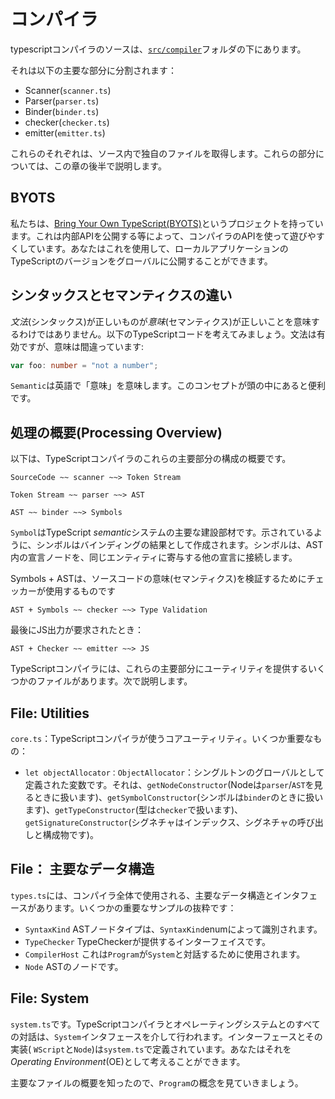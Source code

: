 # コンパイラ
typescriptコンパイラのソースは、[`src/compiler`](https://github.com/Microsoft/TypeScript/tree/master/src/compiler)フォルダの下にあります。

それは以下の主要な部分に分割されます：
* Scanner(`scanner.ts`)
* Parser(`parser.ts`)
* Binder(`binder.ts`)
* checker(`checker.ts`)
* emitter(`emitter.ts`)

これらのそれぞれは、ソース内で独自のファイルを取得します。これらの部分については、この章の後半で説明します。

## BYOTS
私たちは、[Bring Your Own TypeScript(BYOTS)](https://github.com/basarat/byots)というプロジェクトを持っています。これは内部APIを公開する等によって、コンパイラのAPIを使って遊びやすくしています。あなたはこれを使用して、ローカルアプリケーションのTypeScriptのバージョンをグローバルに公開することができます。

## シンタックスとセマンティクスの違い
*文法*(シンタックス)が正しいものが*意味*(セマンティクス)が正しいことを意味するわけではありません。以下のTypeScriptコードを考えてみましょう。文法は有効ですが、意味は間違っています:

```ts
var foo: number = "not a number";
```

`Semantic`は英語で「意味」を意味します。このコンセプトが頭の中にあると便利です。

## 処理の概要(Processing Overview)
以下は、TypeScriptコンパイラのこれらの主要部分の構成の概要です。

```code
SourceCode ~~ scanner ~~> Token Stream
```

```code
Token Stream ~~ parser ~~> AST
```

```code
AST ~~ binder ~~> Symbols
```
`Symbol`はTypeScript *semantic*システムの主要な建設部材です。示されているように、シンボルはバインディングの結果として作成されます。シンボルは、AST内の宣言ノードを、同じエンティティに寄与する他の宣言に接続します。

Symbols + ASTは、ソースコードの意味(セマンティクス)を検証するためにチェッカーが使用するものです
```code
AST + Symbols ~~ checker ~~> Type Validation
```

最後にJS出力が要求されたとき：
```code
AST + Checker ~~ emitter ~~> JS
```
TypeScriptコンパイラには、これらの主要部分にユーティリティを提供するいくつかのファイルがあります。次で説明します。

## File: Utilities
`core.ts`：TypeScriptコンパイラが使うコアユーティリティ。いくつか重要なもの：

* `let objectAllocator：ObjectAllocator`：シングルトンのグローバルとして定義された変数です。それは、`getNodeConstructor`(Nodeは`parser`/`AST`を見るときに扱います)、`getSymbolConstructor`(シンボルは`binder`のときに扱います)、`getTypeConstructor`(型は`checker`で扱います)、 `getSignatureConstructor`(シグネチャはインデックス、シグネチャの呼び出しと構成物です)。

## File： 主要なデータ構造
`types.ts`には、コンパイラ全体で使用される、主要なデータ構造とインタフェースがあります。いくつかの重要なサンプルの抜粋です：
* `SyntaxKind`
ASTノードタイプは、`SyntaxKind`enumによって識別されます。
* `TypeChecker`
TypeCheckerが提供するインターフェイスです。
* `CompilerHost`
これは`Program`が`System`と対話するために使用されます。
* `Node`
ASTのノードです。

## File: System
`system.ts`です。TypeScriptコンパイラとオペレーティングシステムとのすべての対話は、`System`インタフェースを介して行われます。インターフェースとその実装( `WScript`と`Node`)は`system.ts`で定義されています。あなたはそれを*Operating Environment*(OE)として考えることができます。

主要なファイルの概要を知ったので、`Program`の概念を見ていきましょう。
